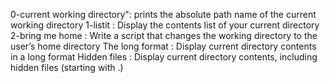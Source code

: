 0-current working directory": prints the absolute path name of the current working directory 
1-listit 	: Display the contents list of your current directory
2-bring me home : Write a script that changes the working directory to the user’s home directory
The long format : Display current directory contents in a long format
Hidden files	: Display current directory contents, including hidden files (starting with .)
